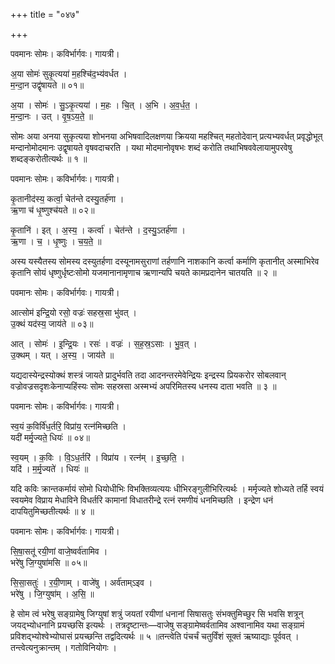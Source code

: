+++
title = "०४७"

+++


पवमानः सोमः। कविर्भार्गवः। गायत्री।

अ॒या सोमः॑ सुकृ॒त्यया॑ म॒हश्चि॑द॒भ्य॑वर्धत ।  
म॒न्दा॒न उद्वृ॑षायते ॥ ०१॥

अ॒या । सोमः॑ । सु॒ऽकृ॒त्यया॑ । म॒हः । चि॒त् । अ॒भि । अ॒व॒र्ध॒त॒ ।  
म॒न्दा॒नः । उत् । वृ॒ष॒ऽय॒ते॒ ॥

सोमः अया अनया सुकृत्यया शोभनया अभिषवादिलक्षणया क्रियया महश्चित् महतोदेवान् प्रत्यभ्यवर्धत् प्रवृद्धोभूत् मन्दानोमोदमानः उद्वृषायते वृषवदाचरति । यथा मोदमानोवृषभः शब्दं करोति तथाभिषववेलायामुपरवेषु शब्दङ्करोतीत्यर्थः ॥ १ ॥

पवमानः सोमः। कविर्भार्गवः। गायत्री।

कृ॒तानीद॑स्य॒ कर्त्वा॒ चेत॑न्ते दस्यु॒तर्ह॑णा ।  
ऋ॒णा च॑ धृ॒ष्णुश्च॑यते ॥ ०२॥

कृ॒तानि॑ । इत् । अ॒स्य॒ । कर्त्वा॑ । चेत॑न्ते । द॒स्यु॒ऽतर्ह॑णा ।  
ऋ॒णा । च॒ । धृ॒ष्णुः । च॒य॒ते॒ ॥

अस्य यस्यैतस्य सोमस्य दस्युतर्हणा दस्यूनामसुराणां तर्हणानि नाशकानि कर्त्वा कर्माणि कृतानीत् अस्माभिरेव कृतानि सोयं धृष्णुर्धृष्टःसोमो यजमानानामृणाच ऋणान्यपि चयते कामप्रदानेन चातयति ॥ २ ॥

पवमानः सोमः। कविर्भार्गवः। गायत्री।

आत्सोम॑ इन्द्रि॒यो रसो॒ वज्रः॑ सहस्र॒सा भु॑वत् ।  
उ॒क्थं यद॑स्य॒ जाय॑ते ॥ ०३॥

आत् । सोमः॑ । इ॒न्द्रि॒यः । रसः॑ । वज्रः॑ । स॒ह॒स्र॒ऽसाः । भु॒व॒त् ।  
उ॒क्थम् । यत् । अ॒स्य॒ । जाय॑ते ॥

यद्यदास्येन्द्रस्योक्थं शस्त्रं जायते प्रादुर्भवति तदा आदनन्तरमेवेन्द्रियः इन्द्रस्य प्रियकरोर सोबलवान् वज्रोवज्रसदृशःकेनाप्यहिंस्यः सोमः सहस्रसा अस्मभ्यं अपरिमितस्य धनस्य दाता भवति ॥ ३ ॥

पवमानः सोमः। कविर्भार्गवः। गायत्री।

स्व॒यं क॒विर्वि॑ध॒र्तरि॒ विप्रा॑य॒ रत्न॑मिच्छति ।  
यदी॑ मर्मृ॒ज्यते॒ धियः॑ ॥ ०४॥

स्व॒यम् । क॒विः । वि॒ऽध॒र्तरि॑ । विप्रा॑य । रत्न॑म् । इ॒च्छ॒ति॒ ।  
यदि॑ । म॒र्मृ॒ज्यते॑ । धियः॑ ॥

यदि कविः क्रान्तकर्मायं सोमो धियोधीभिः विभक्तिव्यत्ययः धीभिरङ्गुलीभिरित्यर्थः । मर्मृज्यते शोध्यते तर्हि स्वयं स्वयमेव विप्राय मेधाविने विधर्तरि कामानां विधातरीन्द्रे रत्नं रमणीयं धनमिच्छति । इन्द्रेण धनं दापयितुमिच्छतीत्यर्थः ॥ ४ ॥

पवमानः सोमः। कविर्भार्गवः। गायत्री।

सि॒षा॒सतू॑ रयी॒णां वाजे॒ष्वर्व॑तामिव ।  
भरे॑षु जि॒ग्युषा॑मसि ॥ ०५॥

सि॒सा॒सतुः॑ । र॒यी॒णाम् । वाजे॑षु । अर्व॑ताम्ऽइव ।  
भरे॑षु । जि॒ग्युषा॑म् । अ॒सि॒ ॥

हे सोम त्वं भरेषु सङ्ग्रामेषु जिग्युषां शत्रुं जयतां रयीणां धनानां सिषासतुः संभक्तुमिच्छुर सि भवसि शत्रून् जयद्भ्योधनानि प्रयच्छसि इत्यर्थः । तत्रदृष्टान्तः—वाजेषु सङ्ग्रामेष्वर्वतामिव अश्वानामिव यथा सङ्ग्रामं प्रविशद्भ्योश्वेभ्योघासं प्रयच्छन्ति तद्वदित्यर्थः ॥ ५ ॥तन्त्वेति पंचर्चं चतुर्विंशं सूक्तं ऋष्याद्याः पूर्ववत् । तन्त्वेत्यनुक्रान्तम् । गतोविनियोगः ।